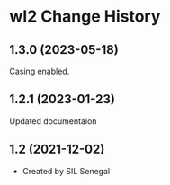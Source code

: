 wl2 Change History
====================

1.3.0 (2023-05-18)
------------------
Casing enabled.

1.2.1 (2023-01-23)
----------------
Updated documentaion

1.2 (2021-12-02)
----------------
* Created by SIL Senegal
